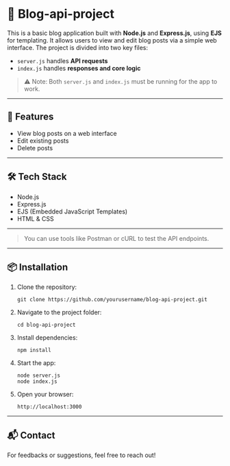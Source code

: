 # 📝 Blog-api-project

This is a basic blog application built with **Node.js** and **Express.js**, using **EJS** for templating. It allows users to view and edit blog posts via a simple web interface. The project is divided into two key files:  
- `server.js` handles **API requests**  
- `index.js` handles **responses and core logic**  

> ⚠️ Note: Both `server.js` and `index.js` must be running for the app to work.

---

## 🚀 Features

- View blog posts on a web interface
- Edit existing posts
- Delete posts

---

## 🛠 Tech Stack

- Node.js
- Express.js
- EJS (Embedded JavaScript Templates)
- HTML & CSS

---

> You can use tools like Postman or cURL to test the API endpoints.

---

## 📦 Installation

1. Clone the repository:
   ```
   git clone https://github.com/yourusername/blog-api-project.git
   ```

2. Navigate to the project folder:
   ```
   cd blog-api-project
   ```

3. Install dependencies:
   ```
   npm install
   ```

4. Start the app:
   ```
   node server.js
   node index.js
   ```

5. Open your browser:
   ```
   http://localhost:3000
   ```

---

## 📬 Contact

For feedbacks or suggestions, feel free to reach out!


